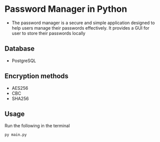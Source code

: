 # Password Manager in Python
- The password manager is a secure and simple application designed to help users manage their passwords effectively. It provides a GUI for user to store their passwords locally

## Database
- PostgreSQL

## Encryption methods
- AES256
- CBC
- SHA256

## Usage
Run the following in the terminal
```
py main.py
```